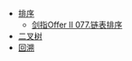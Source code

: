 * [排序](./blog/leetcode/排序/剑指OfferII077.链表排序.md)
    * [剑指Offer II 077.链表排序](./blog/leetcode/排序/剑指OfferII077.链表排序.md)
* [二叉树](./blog/leetcode/二叉树/剑指OfferII054.所有大于等于节点的值之和.md)
* [回溯](./blog/leetcode/回溯/剑指Offer2-回溯专题.md)
